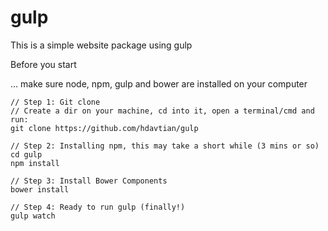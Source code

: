 # gulp

This is a simple website package using gulp

Before you start

... make sure node, npm, gulp and bower are installed on your computer

```
// Step 1: Git clone
// Create a dir on your machine, cd into it, open a terminal/cmd and run:
git clone https://github.com/hdavtian/gulp

// Step 2: Installing npm, this may take a short while (3 mins or so)
cd gulp
npm install

// Step 3: Install Bower Components
bower install

// Step 4: Ready to run gulp (finally!)
gulp watch

```
